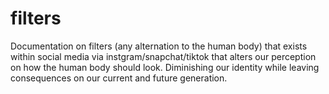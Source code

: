 # filters
Documentation on filters (any alternation to the human body) that exists within social media via instgram/snapchat/tiktok that alters our perception on how the human body should look. Diminishing our identity while leaving consequences on our current and future generation. 

